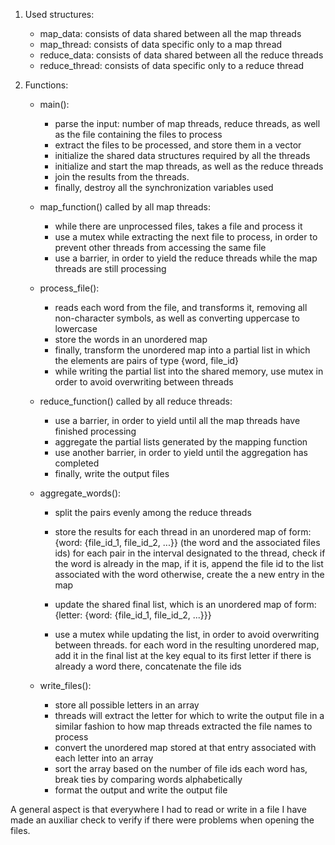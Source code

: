 1. Used structures:

    - map_data: consists of data shared between all the map threads 
    - map_thread: consists of data specific only to a map thread
    - reduce_data: consists of data shared between all the reduce threads
    - reduce_thread: consists of data specific only to a reduce thread


2. Functions:

    - main():
       - parse the input: number of map threads, reduce threads, as well as the file containing the files to process
       - extract the files to be processed, and store them in a vector
       - initialize the shared data structures required by all the threads
       - initialize and start the map threads, as well as the reduce threads
       - join the results from the threads.
       - finally, destroy all the synchronization variables used

    - map_function() called by all map threads:
       - while there are unprocessed files, takes a file and process it
       - use a mutex while extracting the next file to process, in order to prevent other threads from accessing the same file
       - use a barrier, in order to yield the reduce threads while the map threads are still processing

   - process_file():
       - reads each word from the file, and transforms it, removing all non-character symbols, as well as converting uppercase to lowercase
       - store the words in an unordered map
       - finally, transform the unordered map into a partial list in which the elements are pairs of type {word, file_id}
       - while writing the partial list into the shared memory, use mutex in order to avoid overwriting between threads

    - reduce_function() called by all reduce threads:
       - use a barrier, in order to yield until all the map threads have finished processing
       - aggregate the partial lists generated by the mapping function
       - use another barrier, in order to yield until the aggregation has completed
       - finally, write the output files

    - aggregate_words():
       - split the pairs evenly among the reduce threads
       - store the results for each thread in an unordered map of form: {word: {file_id_1, file_id_2, ...}} (the word and the associated files ids)
                for each pair in the interval designated to the thread, check if the word is already in the map,
                    if it is, append the file id to the list associated with the word
                    otherwise, create the a new entry in the map 

        - update the shared final list, which is an unordered map of form: {letter: {word: {file_id_1, file_id_2, ...}}}
        - use a mutex while updating the list, in order to avoid overwriting between threads.
                for each word in the resulting unordered map, add it in the final list at the key equal to its first letter
                    if there is already a word there, concatenate the file ids

    - write_files():
        - store all possible letters in an array
        - threads will extract the letter for which to write the output file in a similar fashion to how map threads extracted the file names to process
        - convert the unordered map stored at that entry associated with each letter into an array
        - sort the array based on the number of file ids each word has, break ties by comparing words alphabetically
        - format the output and write the output file


A general aspect is that everywhere I had to read or write in a file I have made an auxiliar check to verify if there were problems when opening
the files.

